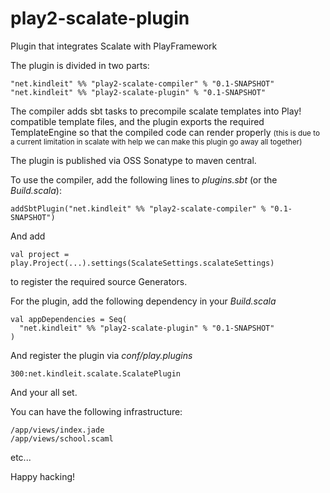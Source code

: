 play2-scalate-plugin
====================

Plugin that integrates Scalate with PlayFramework

The plugin is divided in two parts:

    "net.kindleit" %% "play2-scalate-compiler" % "0.1-SNAPSHOT"
    "net.kindleit" %% "play2-scalate-plugin" % "0.1-SNAPSHOT"
    
The compiler adds sbt tasks to precompile scalate templates into Play! compatible template files, and the plugin exports 
the required TemplateEngine so that the compiled code can render properly <small>(this is due to a current limitation in scalate with help we can make this plugin go away all together)</small>

The plugin is published via OSS Sonatype to maven central.

To use the compiler, add the following lines to *plugins.sbt* (or the *Build.scala*):

    addSbtPlugin("net.kindleit" %% "play2-scalate-compiler" % "0.1-SNAPSHOT")

And add

    val project = play.Project(...).settings(ScalateSettings.scalateSettings)

to register the required source Generators.


For the plugin, add the following dependency in your *Build.scala*

    val appDependencies = Seq(
      "net.kindleit" %% "play2-scalate-plugin" % "0.1-SNAPSHOT"
    )

And register the plugin via *conf/play.plugins*

    300:net.kindleit.scalate.ScalatePlugin

And your all set.

You can have the following infrastructure:

    /app/views/index.jade
    /app/views/school.scaml

etc...

Happy hacking!
